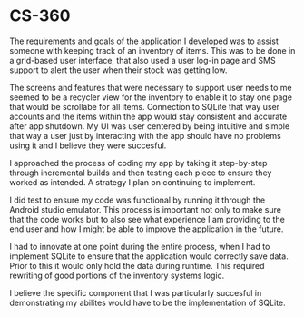 # CS-360

The requirements and goals of the application I developed was to assist someone with keeping track of an inventory of items.
This was to be done in a grid-based user interface, that also used a user log-in page and SMS support to alert the user when their
stock was getting low.

The screens and features that were necessary to support user needs to me seemed to be a recycler view for the inventory to enable it to stay one page that would
be scrollabe for all items. Connection to SQLite that way user accounts and the items within the app would stay consistent and accurate after app shutdown.
My UI was user centered by being intuitive and simple that way a user just by interacting with the app should have no problems using it and I believe they were succesful.

I approached the process of coding my app by taking it step-by-step through incremental builds and then testing each piece to ensure they worked as intended. A strategy I plan
on continuing to implement.

I did test to ensure my code was functional by running it through the Android studio emulator. This process is important not only to make sure that the code works but to also
see what experience I am providing to the end user and how I might be able to improve the application in the future.

I had to innovate at one point during the entire process, when I had to implement SQLite to ensure that the application would correctly save data. Prior to this it would only
hold the data during runtime. This required rewriting of good portions of the inventory systems logic.

I believe the specific component that I was particularly succesful in demonstrating my abilites would have to be the implementation of SQLite.

